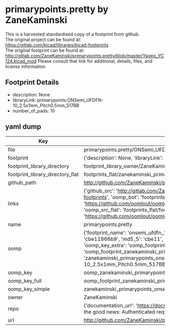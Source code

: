 # primarypoints.pretty by ZaneKaminski  
This is a harvested standardized copy of a footprint from github.  
The original project can be found at:  
https://gitlab.com/kicad/libraries/kicad-footprints  
The original footprint can be found at:
http://gitlab.com/ZaneKaminski/primarypoints.pretty/blob/master/Yageo_YC124.kicad_mod
Please consult that link for additional, details, files, and license information.  
## Footprint Details
* description: None  
* libraryLink: primarypoints:ONSemi_UFDFN-10_2.5x1mm_Pitch0.5mm_517BB  
* number_of_pads: 10  
## yaml dump  
| Key | Value |  
| --- | --- |  
| file | primarypoints.pretty/ONSemi_UFDFN-10_2.5x1mm_Pitch0.5mm_517BB.kicad_mod |  
| footprint | {'description': None, 'libraryLink': 'primarypoints:ONSemi_UFDFN-10_2.5x1mm_Pitch0.5mm_517BB', 'number_of_pads': 10} |  
| footprint_library_directory | footprint_library_owner/ZaneKaminski_primarypoints.pretty |  
| footprint_library_directory_flat | footprints_flat/zanekaminski_primarypoints_onsemi_ufdfn_10_2_5x1mm_pitch0_5mm_517bb/working |  
| github_path | http://github.com/ZaneKaminski/primarypoints.pretty/blob/master/ONSemi_UFDFN-10_2.5x1mm_Pitch0.5mm_517BB.kicad_mod |  
| links | {'github_src': 'http://gitlab.com/ZaneKaminski/primarypoints.pretty/blob/master/Yageo_YC124.kicad_mod', 'github_src_repo': 'https://gitlab.com/kicad/libraries/kicad-footprints', 'oomp_bot': 'footprints/zanekaminski_primarypoints_onsemi_ufdfn_10_2_5x1mm_pitch0_5mm_517bb/working', 'oomp_bot_github': 'https://github.com/oomlout/oomlout_oomp_footprint_bot/tree/main/footprints/zanekaminski_primarypoints_onsemi_ufdfn_10_2_5x1mm_pitch0_5mm_517bb/working', 'oomp_src_flat': 'footprints_flat/footprints_flat/zanekaminski_primarypoints_onsemi_ufdfn_10_2_5x1mm_pitch0_5mm_517bb/working', 'oomp_src_flat_github': 'https://github.com/oomlout/oomlout_oomp_footprint_src/tree/main/footprints_flat/zanekaminski_primarypoints_onsemi_ufdfn_10_2_5x1mm_pitch0_5mm_517bb/working'} |  
| name | primarypoints.pretty |  
| oomp | {'footprint_name': 'onsemi_ufdfn_10_2_5x1mm_pitch0_5mm_517bb', 'library_name': 'primarypoints', 'md5': 'cbe11866b9d4492effe531631c95fb8f', 'md5_10': 'cbe11866b9', 'md5_5': 'cbe11', 'md5_6': 'cbe118', 'oomp_key': 'oomp_zanekaminski_primarypoints_onsemi_ufdfn_10_2_5x1mm_pitch0_5mm_517bb', 'oomp_key_extra': 'oomp_footprint_zanekaminski_primarypoints_onsemi_ufdfn_10_2_5x1mm_pitch0_5mm_517bb', 'oomp_key_full': 'oomp_footprint_zanekaminski_primarypoints_onsemi_ufdfn_10_2_5x1mm_pitch0_5mm_517bb_cbe118', 'oomp_key_simple': 'zanekaminski_primarypoints_onsemi_ufdfn_10_2_5x1mm_pitch0_5mm_517bb', 'original_filename': 'primarypoints.pretty/ONSemi_UFDFN-10_2.5x1mm_Pitch0.5mm_517BB.kicad_mod', 'owner_name': 'zanekaminski'} |  
| oomp_key | oomp_zanekaminski_primarypoints_onsemi_ufdfn_10_2_5x1mm_pitch0_5mm_517bb |  
| oomp_key_full | oomp_footprint_zanekaminski_primarypoints_onsemi_ufdfn_10_2_5x1mm_pitch0_5mm_517bb |  
| oomp_key_simple | zanekaminski_primarypoints_onsemi_ufdfn_10_2_5x1mm_pitch0_5mm_517bb |  
| owner | ZaneKaminski |  
| repo | {'documentation_url': 'https://docs.github.com/rest/overview/resources-in-the-rest-api#rate-limiting', 'message': "API rate limit exceeded for 84.66.173.59. (But here's the good news: Authenticated requests get a higher rate limit. Check out the documentation for more details.)"} |  
| url | http://github.com/ZaneKaminski/primarypoints.pretty |  

